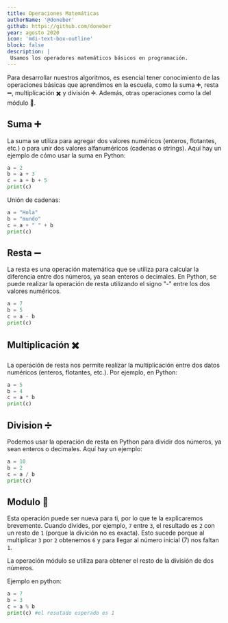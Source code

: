 ```yaml
---
title: Operaciones Matemáticas
authorName: '@doneber'
github: https://github.com/doneber
year: agosto 2020
icon: 'mdi-text-box-outline'
block: false
description: |
 Usamos los operadores matemáticos básicos en programación.
---
```


Para desarrollar nuestros algoritmos, es esencial tener conocimiento de las operaciones básicas que aprendimos en la escuela, como la suma ➕, resta ➖, multiplicación ✖️ y división ➗. Además, otras operaciones como la del módulo 📏.

## Suma ➕

La suma se utiliza para agregar dos valores numéricos (enteros, flotantes, etc.) o para unir dos valores alfanuméricos (cadenas o strings). Aquí hay un ejemplo de cómo usar la suma en Python:

```python
a = 2
b = a + 3
c = a + b + 5
print(c)
```

Unión de cadenas:

```python
a = "Hola"
b = "mundo"
c = a + " " + b
print(c)
```

## Resta ➖

La resta es una operación matemática que se utiliza para calcular la diferencia entre dos números, ya sean enteros o decimales. En Python, se puede realizar la operación de resta utilizando el signo "-" entre los dos valores numéricos.

```python
a = 7
b = 5
c = a - b
print(c)
```

## Multiplicación ✖️

La operación de resta nos permite realizar la multiplicación entre dos datos numéricos (enteros, flotantes, etc.). Por ejemplo, en Python:

```python
a = 5
b = 4
c = a * b
print(c)
```

## Division ➗

Podemos usar la operación de resta en Python para dividir dos números, ya sean enteros o decimales. Aquí hay un ejemplo:

```python
a = 10
b = 2
c = a / b
print(c)
```

## Modulo 📏

Esta operación puede ser nueva para ti, por lo que te la explicaremos brevemente. Cuando divides, por ejemplo, `7` entre `3`, el resultado es `2` con un resto de `1` (porque la divición no es exacta). Esto sucede porque al multiplicar `3` por `2` obtenemos `6` y para llegar al número inicial (7) nos faltan `1`.

La operación módulo se utiliza para obtener el resto de la división de dos números.

Ejemplo en python:

```python
a = 7
b = 3
c = a % b
print(c) #el resutado esperado es 1
```